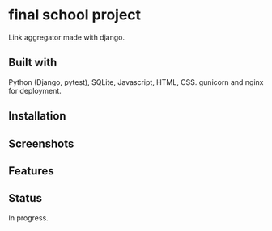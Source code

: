 # final school project
Link aggregator made with django.

## Built with
Python (Django, pytest), SQLite, Javascript, HTML, CSS.
gunicorn and nginx for deployment.

## Installation

## Screenshots

## Features

## Status
In progress.
